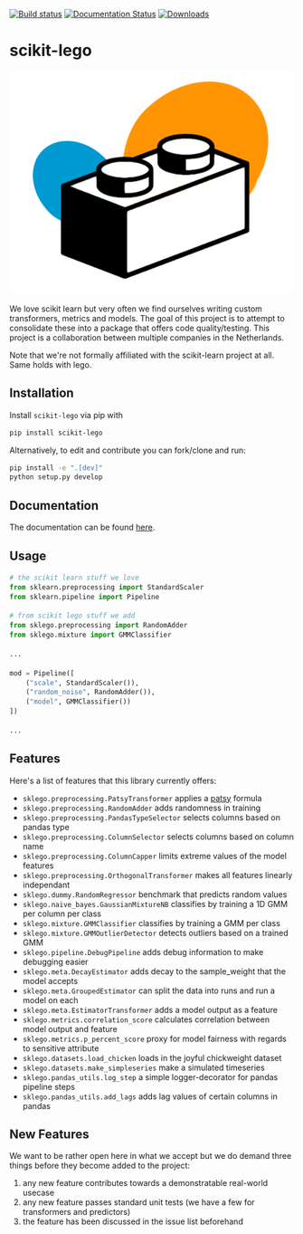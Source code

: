 [![Build status](https://github.com/koaning/scikit-lego/workflows/Unit%20Tests/badge.svg)](https://github.com/{github_id}/{repository}/workflows/{workflow_name}/badge.svg)
[![Documentation Status](https://readthedocs.org/projects/scikit-lego/badge/?version=latest)](https://scikit-lego.readthedocs.io/en/latest/?badge=latest)
[![Downloads](https://pepy.tech/badge/scikit-lego/month)](https://pepy.tech/project/scikit-lego/month)

# scikit-lego

![](images/logo.png)

We love scikit learn but very often we find ourselves writing
custom transformers, metrics and models. The goal of this project
is to attempt to consolidate these into a package that offers
code quality/testing. This project is a collaboration between
multiple companies in the Netherlands. 

Note that we're not formally affiliated with the scikit-learn project at all. Same holds with lego. 

## Installation

Install `scikit-lego` via pip with

```bash
pip install scikit-lego
```

Alternatively, to edit and contribute you can fork/clone and run:

```bash
pip install -e ".[dev]"
python setup.py develop
```

## Documentation

The documentation can be found [here](https://scikit-lego.readthedocs.io/).

## Usage

```python
# the scikit learn stuff we love
from sklearn.preprocessing import StandardScaler
from sklearn.pipeline import Pipeline

# from scikit lego stuff we add
from sklego.preprocessing import RandomAdder
from sklego.mixture import GMMClassifier

...

mod = Pipeline([
    ("scale", StandardScaler()),
    ("random_noise", RandomAdder()),
    ("model", GMMClassifier())
])

...
```

## Features

Here's a list of features that this library currently offers:

- `sklego.preprocessing.PatsyTransformer` applies a [patsy](https://patsy.readthedocs.io/en/latest/formulas.html) formula
- `sklego.preprocessing.RandomAdder` adds randomness in training
- `sklego.preprocessing.PandasTypeSelector` selects columns based on pandas type
- `sklego.preprocessing.ColumnSelector` selects columns based on column name
- `sklego.preprocessing.ColumnCapper` limits extreme values of the model features
- `sklego.preprocessing.OrthogonalTransformer` makes all features linearly independant
- `sklego.dummy.RandomRegressor` benchmark that predicts random values
- `sklego.naive_bayes.GaussianMixtureNB` classifies by training a 1D GMM per column per class
- `sklego.mixture.GMMClassifier` classifies by training a GMM per class
- `sklego.mixture.GMMOutlierDetector` detects outliers based on a trained GMM
- `sklego.pipeline.DebugPipeline` adds debug information to make debugging easier
- `sklego.meta.DecayEstimator` adds decay to the sample_weight that the model accepts
- `sklego.meta.GroupedEstimator` can split the data into runs and run a model on each
- `sklego.meta.EstimatorTransformer` adds a model output as a feature
- `sklego.metrics.correlation_score` calculates correlation between model output and feature
- `sklego.metrics.p_percent_score` proxy for model fairness with regards to sensitive attribute
- `sklego.datasets.load_chicken` loads in the joyful chickweight dataset
- `sklego.datasets.make_simpleseries` make a simulated timeseries
- `sklego.pandas_utils.log_step` a simple logger-decorator for pandas pipeline steps
- `sklego.pandas_utils.add_lags` adds lag values of certain columns in pandas

## New Features

We want to be rather open here in what we accept but we do demand three
things before they become added to the project:

1. any new feature contributes towards a demonstratable real-world usecase
2. any new feature passes standard unit tests (we have a few for transformers and predictors)
3. the feature has been discussed in the issue list beforehand
